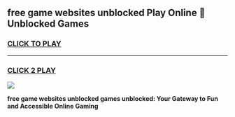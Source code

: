 
## free game websites unblocked Play Online 👋 Unblocked Games
<h3>
<a href="https://premium.freeplayer.one?title=free_game_websites_unblocked&ref=19F">CLICK TO PLAY</a></h3>
<hr>

<h3>
<a href="https://premium.freeplayer.one?title=free_game_websites_unblocked&ref=19F">CLICK 2 PLAY</a>
  
</h3>

<a href="https://premium.freeplayer.one?title=free_game_websites_unblocked&ref=19F"><img src="https://clearcache.store/games.png"></a>


**free game websites unblocked games unblocked: Your Gateway to Fun and Accessible Online Gaming**
